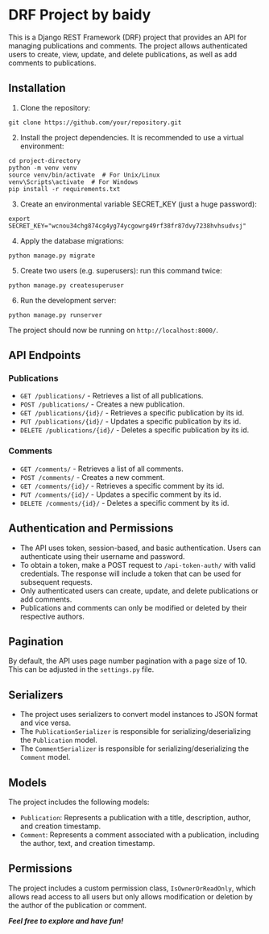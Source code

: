 # DRF Project by baidy

This is a Django REST Framework (DRF) project that provides an API for managing publications and comments. The project allows authenticated users to create, view, update, and delete publications, as well as add comments to publications.

## Installation

1. Clone the repository:

```shell
git clone https://github.com/your/repository.git
```

2. Install the project dependencies. It is recommended to use a virtual environment:

```shell
cd project-directory
python -m venv venv
source venv/bin/activate  # For Unix/Linux
venv\Scripts\activate  # For Windows
pip install -r requirements.txt
```

3. Create an environmental variable SECRET_KEY (just a huge password):

```shell
export SECRET_KEY="wcnou34chg874cg4yg74ycgowrg49rf38fr87dvy7238hvhsudvsj"
```

4. Apply the database migrations:

```shell
python manage.py migrate
```

5. Create two users (e.g. superusers): run this command twice:

```shell
python manage.py createsuperuser
```

6. Run the development server:

```shell
python manage.py runserver
```

The project should now be running on `http://localhost:8000/`.

## API Endpoints

### Publications

- `GET /publications/` - Retrieves a list of all publications.
- `POST /publications/` - Creates a new publication.
- `GET /publications/{id}/` - Retrieves a specific publication by its id.
- `PUT /publications/{id}/` - Updates a specific publication by its id.
- `DELETE /publications/{id}/` - Deletes a specific publication by its id.

### Comments

- `GET /comments/` - Retrieves a list of all comments.
- `POST /comments/` - Creates a new comment.
- `GET /comments/{id}/` - Retrieves a specific comment by its id.
- `PUT /comments/{id}/` - Updates a specific comment by its id.
- `DELETE /comments/{id}/` - Deletes a specific comment by its id.

## Authentication and Permissions

- The API uses token, session-based, and basic authentication. Users can authenticate using their username and password.
- To obtain a token, make a POST request to `/api-token-auth/` with valid credentials. The response will include a token that can be used for subsequent requests.
- Only authenticated users can create, update, and delete publications or add comments.
- Publications and comments can only be modified or deleted by their respective authors.

## Pagination

By default, the API uses page number pagination with a page size of 10. This can be adjusted in the `settings.py` file.

## Serializers

- The project uses serializers to convert model instances to JSON format and vice versa.
- The `PublicationSerializer` is responsible for serializing/deserializing the `Publication` model.
- The `CommentSerializer` is responsible for serializing/deserializing the `Comment` model.

## Models

The project includes the following models:

- `Publication`: Represents a publication with a title, description, author, and creation timestamp.
- `Comment`: Represents a comment associated with a publication, including the author, text, and creation timestamp.

## Permissions

The project includes a custom permission class, `IsOwnerOrReadOnly`, which allows read access to all users but only allows modification or deletion by the author of the publication or comment.

___Feel free to explore and have fun!___